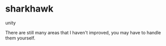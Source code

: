 # sharkhawk
unity

There are still many areas that I haven't improved, you may have to handle them yourself.
